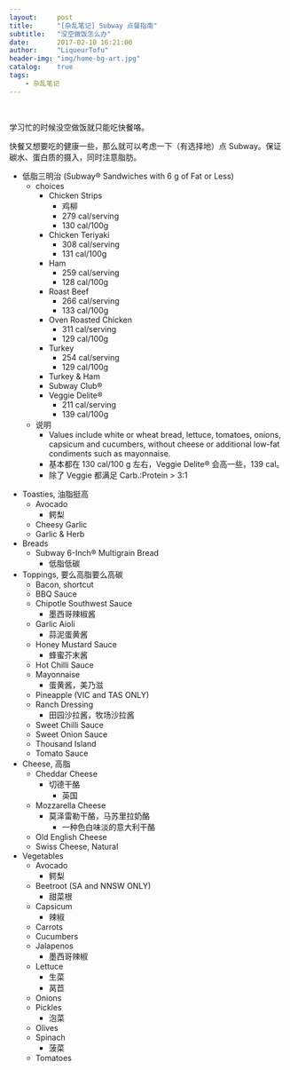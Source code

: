 ```yaml
---
layout:     post
title:      "[杂乱笔记] Subway 点餐指南"
subtitle:   "没空做饭怎么办"
date:       2017-02-10 16:21:00
author:     "LiqueurTofu"
header-img: "img/home-bg-art.jpg"
catalog:    true
tags:
    - 杂乱笔记
---
```


<br>

学习忙的时候没空做饭就只能吃快餐咯。

快餐又想要吃的健康一些，那么就可以考虑一下（有选择地）点 Subway。保证碳水、蛋白质的摄入，同时注意脂肪。

+ 低脂三明治 (Subway® Sandwiches with 6 g of Fat or Less)
    * choices
        - Chicken Strips
            + 鸡柳
            + 279 cal/serving
            + 130 cal/100g
        - Chicken Teriyaki
            + 308 cal/serving
            + 131 cal/100g
        - Ham
            + 259 cal/serving
            + 128 cal/100g
        - Roast Beef
            + 266 cal/serving
            + 133 cal/100g
        - Oven Roasted Chicken
            + 311 cal/serving
            + 129 cal/100g
        - Turkey
            + 254 cal/serving
            + 129 cal/100g
        - Turkey & Ham
        - Subway Club®
        - Veggie Delite®
            + 211 cal/serving
            + 139 cal/100g
    * 说明
        * Values include white or wheat bread, lettuce, tomatoes, onions, capsicum and cucumbers, without cheese or additional low-fat condiments such as mayonnaise.
        * 基本都在 130 cal/100 g 左右，Veggie Delite® 会高一些，139 cal。
        * 除了 Veggie 都满足 Carb.:Protein > 3:1 
- Toasties, 油脂挺高
    + Avocado
        * 鳄梨
    + Cheesy Garlic
    + Garlic & Herb
- Breads
    + Subway 6-Inch® Multigrain Bread
        * 低脂低碳
- Toppings, 要么高脂要么高碳
    + Bacon, shortcut
    + BBQ Sauce
    + Chipotle Southwest Sauce
        * 墨西哥辣椒酱
    + Garlic Aioli
        * 蒜泥蛋黄酱
    + Honey Mustard Sauce
        * 蜂蜜芥末酱
    + Hot Chilli Sauce
    + Mayonnaise
        * 蛋黄酱，美乃滋
    + Pineapple (VIC and TAS ONLY)
    + Ranch Dressing
        * 田园沙拉酱，牧场沙拉酱
    + Sweet Chilli Sauce
    + Sweet Onion Sauce
    + Thousand Island
    + Tomato Sauce
- Cheese, 高脂
    + Cheddar Cheese
        * 切德干酪
            - 英国
    + Mozzarella Cheese
        * 莫泽雷勒干酪，马苏里拉奶酪
            * 一种色白味淡的意大利干酪
    + Old English Cheese
    + Swiss Cheese, Natural
- Vegetables
    + Avocado
        * 鳄梨
    + Beetroot (SA and NNSW ONLY)
        * 甜菜根
    + Capsicum
        * 辣椒
    + Carrots
    + Cucumbers
    + Jalapenos
        * 墨西哥辣椒
    + Lettuce
        * 生菜
        * 莴苣
    + Onions
    + Pickles
        * 泡菜
    + Olives
    + Spinach
        * 菠菜
    + Tomatoes 
